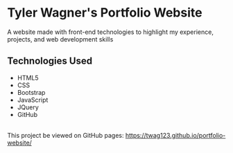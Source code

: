 # Tyler Wagner's Portfolio Website


A website made with front-end technologies to highlight my experience, projects, and web development skills

## Technologies Used
* HTML5
* CSS
* Bootstrap
* JavaScript
* JQuery
* GitHub

<br />
This project be viewed on GitHub pages:
<a href="https://twag123.github.io/portfolio-website/">https://twag123.github.io/portfolio-website/</a>